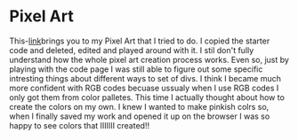 # Pixel Art

This-[link](pixel_art.html)brings you to my Pixel Art that I tried to do. I copied the starter code and deleted, edited and played around with it. I stil don't fully understand how the whole pixel art creation process works. Even so, just by playing with the code page I was still able to figure out some specific intresting things about different ways to set of divs. I think I became much more confident with RGB  codes becuase ussualy when I use RGB codes I only got them from color palletes. This time I actually thought about how to create the colors on my own. I knew I wanted to make pinkish colrs so, when I finally saved my work and opened it up on the browser I was so happy to see colors that IIIIIII created!!

